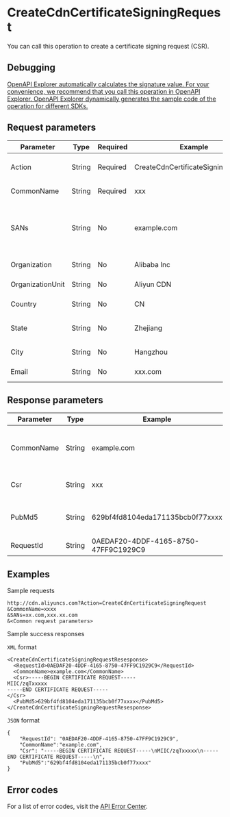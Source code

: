 # CreateCdnCertificateSigningRequest

You can call this operation to create a certificate signing request \(CSR\).

## Debugging

[OpenAPI Explorer automatically calculates the signature value. For your convenience, we recommend that you call this operation in OpenAPI Explorer. OpenAPI Explorer dynamically generates the sample code of the operation for different SDKs.](https://api.aliyun.com/#product=Cdn&api=CreateCdnCertificateSigningRequest&type=RPC&version=2018-05-10)

## Request parameters

|Parameter|Type|Required|Example|Description|
|---------|----|--------|-------|-----------|
|Action|String|Required|CreateCdnCertificateSigningRequest|The operation that you want to perform. Set the value to **CreateCdnCertificateSigningRequest**. |
|CommonName|String|Required|xxx|The Common Name of the SSL certificate. |
|SANs|String|No|example.com|The Subject Alternative Name \(SAN\) extension of the SSL certificate. This extension is used to add domain names to the certificate. Separate multiple domain names with commas \(,\). |
|Organization|String|No|Alibaba Inc|The name of the organization. Default value: Alibaba Inc. |
|OrganizationUnit|String|No|Aliyun CDN|The name of the organization unit. Default value: Aliyun CDN. |
|Country|String|No|CN|The country to which the organization belongs. Default value: CN. |
|State|String|No|Zhejiang|The provincial district to which the organization belongs. Default value: Zhejiang. |
|City|String|No|Hangzhou|The city to which the organization belongs. Default value: Hangzhou. |
|Email|String|No|xxx.com|The email address that can be used to contact the organization. |

## Response parameters

|Parameter|Type|Example|Description|
|---------|----|-------|-----------|
|CommonName|String|example.com|The Common Name of the certificate. |
|Csr|String|xxx|The content of the CSR. |
|PubMd5|String|629bf4fd8104eda171135bcb0f77xxxx|The MD5 value of the certificate public key. |
|RequestId|String|0AEDAF20-4DDF-4165-8750-47FF9C1929C9|The ID of the request. |

## Examples

Sample requests

```
http://cdn.aliyuncs.com?Action=CreateCdnCertificateSigningRequest
&CommonName=xxxx
&SANs=xx.com,xxx.xx.com
&<Common request parameters>
```

Sample success responses

`XML` format

```
<CreateCdnCertificateSigningRequestResesponse>
  <RequestId>0AEDAF20-4DDF-4165-8750-47FF9C1929C9</RequestId>
  <CommonName>example.com</CommonName>
  <Csr>-----BEGIN CERTIFICATE REQUEST-----
MIIC/zqTxxxxx
-----END CERTIFICATE REQUEST-----
</Csr>
  <PubMd5>629bf4fd8104eda171135bcb0f77xxxx</PubMd5>
</CreateCdnCertificateSigningRequestResesponse>
```

`JSON` format

```
{
    "RequestId": "0AEDAF20-4DDF-4165-8750-47FF9C1929C9",
    "CommonName":"example.com",
    "Csr": "-----BEGIN CERTIFICATE REQUEST-----\nMIIC/zqTxxxxx\n-----END CERTIFICATE REQUEST-----\n",
    "PubMd5":"629bf4fd8104eda171135bcb0f77xxxx"
}
```

## Error codes

For a list of error codes, visit the [API Error Center](https://error-center.alibabacloud.com/status/product/Cdn).

